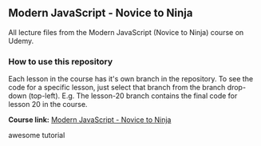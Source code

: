 ## Modern JavaScript - Novice to Ninja
All lecture files from the Modern JavaScript (Novice to Ninja) course on Udemy.

### How to use this repository

Each lesson in the course has it's own branch in the repository. To see the code for a specific lesson, just select that branch from the branch drop-down (top-left). E.g. The lesson-20 branch contains the final code for lesson 20 in the course.

**Course link:** [Modern JavaScript - Novice to Ninja](https://www.udemy.com/modern-javascript-from-novice-to-ninja/)

awesome tutorial


